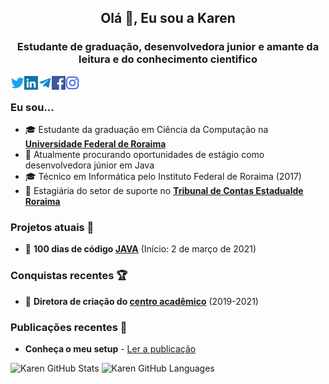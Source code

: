 <h2 align="center">Olá 👋, Eu sou a Karen</h2>
<h3 align="center">Estudante de graduação, desenvolvedora junior e amante da leitura e do conhecimento cientifico</h3>


<a href="https://twitter.com/karengiovnn" target="blank"><img align="left" src="icons/twitter.svg" alt="xtenzq" width="22px" /></a>
<a href="https://www.linkedin.com/in/karengiovnn/" target="blank"><img align="left" src="icons/linkedin.svg" alt="xtenzq" width="22px" /></a>
  <a href="https://t.me/karengiovnn">
  <img align="left" alt="Karen's Telegram" width="22px" src="icons/telegram.svg" />
</a>
<a href="https://fb.com/karengiovannamelo" target="blank"><img align="left" src="icons/facebook.svg" alt="xtenzq" width="22px" /></a>
<a href="https://instagram.com/karengiovnn" target="blank"><img align="left" src="icons/instagram.svg" alt="xtenzq" width="22px" /></a>
<br />
### Eu sou...
* 🎓 Estudante da graduação em Ciência da Computação na **[Universidade Federal de Roraima](http://ufrr.br/)**
* 🔭 Atualmente procurando oportunidades de estágio como desenvolvedora júnior em Java
* 🎓 Técnico em Informática pelo Instituto Federal de Roraima (2017)
* 📄 Estagiária do setor de suporte no **[Tribunal de Contas Estadualde Roraima](https://www.tce.rr.leg.br/)**

### Projetos atuais 📝

* 🥉 **100 dias de código [JAVA](https://github.com/karengiovanna/100-dias-de-codigo)** (Início: 2 de março de 2021)

### Conquistas recentes 🏆

* 🥉 **Diretora de criação do [centro acadêmico](http://instagram.com/cacc.ufrr)** (2019-2021)

### Publicações recentes 📝

* **Conheça o meu setup** - [Ler a publicação](https://www.linkedin.com/feed/update/urn:li:activity:6772983517287710721/)

![Karen GitHub Stats](https://github-readme-stats.vercel.app/api?username=karengiovanna&show_icons=true)
![Karen GitHub Languages](https://github-readme-stats.vercel.app/api/top-langs/?username=karengiovanna&theme=buefy&layout=compact)
